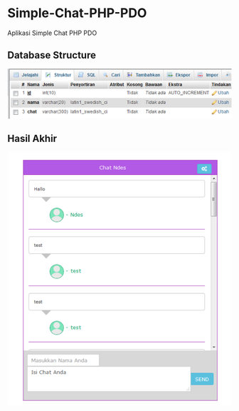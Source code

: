 # Simple-Chat-PHP-PDO
Aplikasi  Simple Chat PHP PDO

## Database Structure
![ssdb](https://raw.githubusercontent.com/odiliohafidh/Simple-Chat-PHP-PDO/master/ss/tabel.png "Database SS")

## Hasil Akhir
![sshasil](https://raw.githubusercontent.com/odiliohafidh/Simple-Chat-PHP-PDO/master/ss/chat.png "Hasil SS")
